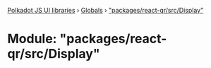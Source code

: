 [Polkadot JS UI libraries](../README.md) › [Globals](../globals.md) › ["packages/react-qr/src/Display"](_packages_react_qr_src_display_.md)

# Module: "packages/react-qr/src/Display"


